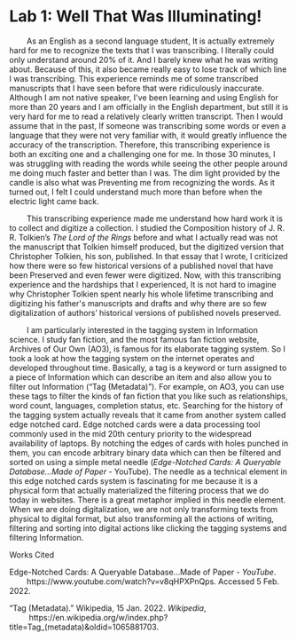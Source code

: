 # Lab 1: Well That Was Illuminating!

  <p>&nbsp;&nbsp;&nbsp;&nbsp;&nbsp;&nbsp;&nbsp;&nbsp;As an English as a second language student, It is actually extremely hard for me to recognize the texts that I was transcribing. I literally could only understand around 20% of it. And I barely knew what he was writing about. Because of this, it also became really easy to lose track of which line I was transcribing. This experience reminds me of some transcribed manuscripts that I have seen before that were ridiculously inaccurate.  Although I am not native speaker, I've been learning and using English for more than 20 years and I am officially in the English department, but still it is very hard for me to read a relatively clearly written transcript. Then I would assume that in the past, If someone was transcribing some words or even a language that they were not very familiar with, it would greatly influence the accuracy of the transcription. Therefore, this transcribing experience is both an exciting one and a challenging one for me. In those 30 minutes, I was struggling with reading the words while seeing the other people around me doing much faster and better than I was. The dim light provided by the candle is also what was Preventing me from recognizing the words. As it turned out, I felt I could understand much more than before when the electric light came back. </p>
 <p> &nbsp;&nbsp;&nbsp;&nbsp;&nbsp;&nbsp;&nbsp;&nbsp;This transcribing experience made me understand how hard work it is to collect and digitize a collection. I studied the Composition history of J. R. R. Tolkien’s <em>The Lord of the Rings</em> before and what I actually read was not the manuscript that Tolkien himself produced,  but the digitized version that Christopher Tolkien, his son, published. In that essay that I wrote, I criticized how there were so few historical versions of a published novel that have been Preserved and even fewer were digitized. Now, with this transcribing experience and the hardships that I experienced, It is not hard to imagine why Christopher Tolkien spent nearly his whole lifetime transcribing and digitizing his father's manuscripts and drafts and why there are so few digitalization of authors’ historical versions of published novels preserved.</p>
  <p>&nbsp;&nbsp;&nbsp;&nbsp;&nbsp;&nbsp;&nbsp;&nbsp;I am particularly interested in the tagging system in Information science. I study fan fiction, and the most famous fan fiction website, Archives of Our Own (AO3), is famous for its elaborate tagging system. So I took a look at how the tagging system on the internet operates and developed throughout time. Basically, a tag is a keyword or turn assigned to a piece of Information which can describe an item and also allow you to filter out Information (“Tag (Metadata)”). For example, on AO3, you can use these tags to filter the kinds of fan fiction that you like such as relationships, word count, languages, completion status, etc. Searching for the history of the tagging system actually reveals that it came from another system called edge notched card. Edge notched cards were a data processing tool commonly used in the mid 20th century priority to the widespread availability of laptops. By notching the edges of cards with holes punched in them, you can encode arbitrary binary data which can then be filtered and sorted on using a simple metal needle (<em>Edge-Notched Cards: A Queryable Database...Made of Paper</em> - YouTube). The needle as a technical element in this edge notched cards system is fascinating for me because it is a physical form that actually materialized the filtering process that we do today in websites. There is a great metaphor implied in this needle element. When we are doing digitalization, we are not only transforming texts from physical to digital format, but also transforming all the actions of writing, filtering and sorting into digital actions like clicking the tagging systems and filtering Information. </p>


<p>Works Cited</p>
<p>Edge-Notched Cards: A Queryable Database...Made of Paper - <em>YouTube</em>. <br>&nbsp;&nbsp;&nbsp;&nbsp;&nbsp;&nbsp;&nbsp;&nbsp;https://www.youtube.com/watch?v=v8qHPXPnQps. Accessed 5 Feb. 2022.</p>
<p>“Tag (Metadata).” Wikipedia, 15 Jan. 2022. <em>Wikipedia</em>, <br>&nbsp;&nbsp;&nbsp;&nbsp;&nbsp;&nbsp;&nbsp;&nbsp;
https://en.wikipedia.org/w/index.php?title=Tag_(metadata)&oldid=1065881703.</p>
